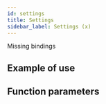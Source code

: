 ```yaml
---
id: settings
title: Settings
sidebar_label: Settings (x)
---
```


Missing bindings

## Example of use

## Function parameters
